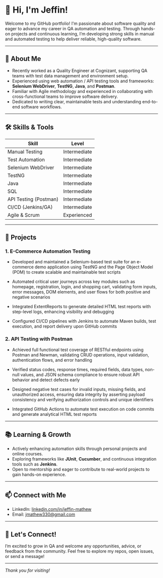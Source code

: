 # 👋 Hi, I'm Jeffin!

Welcome to my GitHub portfolio! I'm passionate about software quality and eager to advance my career in QA automation and testing. Through hands-on projects and continuous learning, I’m developing strong skills in manual and automated testing to help deliver reliable, high-quality software.

---

## 🎯 About Me

- Recently worked as a Quality Engineer at Cognizant, supporting QA teams with test data management and environment setup.  
- Experienced using web automation / API testing tools and frameworks: **Selenium WebDriver**, **TestNG**, **Java**, and **Postman**.  
- Familiar with Agile methodology and experienced in collaborating with cross-functional teams to improve software delivery.  
- Dedicated to writing clear, maintainable tests and understanding end-to-end software workflows.

---

## 🛠️ Skills & Tools

| Skill                  | Level         |
|------------------------|---------------|
| Manual Testing         | Intermediate  |
| Test Automation        | Intermediate  |
| Selenium WebDriver     | Intermediate  |
| TestNG                 | Intermediate  |
| Java                   | Intermediate  |
| SQL                    | Intermediate  |
| API Testing (Postman)  | Intermediate  |
| CI/CD (Jenkins/GA)     | Intermediate  |
| Agile & Scrum          | Experienced   |

---

## 🚀 Projects

### 1. **E-Commerce Automation Testing**
- Developed and maintained a Selenium-based test suite for an e-commerce demo application using TestNG and the Page Object Model (POM) to create scalable and maintainable test scripts

- Automated critical user journeys across key modules such as homepage, registration, login, and shopping cart, validating form inputs, error messages, DOM elements, and user flows for both positive and negative scenarios

- Integrated ExtentReports to generate detailed HTML test reports with step-level logs, enhancing visibility and debugging

- Configured CI/CD pipelines with Jenkins to automate Maven builds, test execution, and report delivery upon GitHub commits
  
### 2. **API Testing with Postman**
- Achieved full functional test coverage of RESTful endpoints using Postman and Newman, validating CRUD operations, input validation, authentication flows, and error handling

- Verified status codes, response times, required fields, data types, non-null values, and JSON schema compliance to ensure robust API behavior and detect defects early

- Designed negative test cases for invalid inputs, missing fields, and unauthorized access, ensuring data integrity by asserting payload consistency and verifying authorization controls and unique identifiers

- Integrated GitHub Actions to automate test execution on code commits and generate analytical HTML test reports

---

## 📚 Learning & Growth

- Actively enhancing automation skills through personal projects and online courses.  
- Exploring frameworks like **JUnit**, **Cucumber**, and continuous integration tools such as **Jenkins**.  
- Open to mentorship and eager to contribute to real-world projects to gain hands-on experience.

---

## 📫 Connect with Me

- LinkedIn: [linkedin.com/in/jeffin-mathew](https://linkedin.com/in/jeffin-mathew)  
- Email: jmathew330@gmail.com

---

## 🤝 Let's Connect!

I’m excited to grow in QA and welcome any opportunities, advice, or feedback from the community. Feel free to explore my repos, open issues, or send a message!

---

*Thank you for visiting!*
